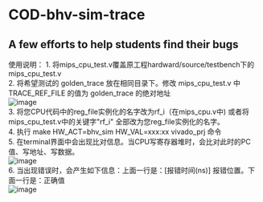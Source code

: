 # COD-bhv-sim-trace
## A few efforts to help students find their bugs

使用说明：
	1.	将mips_cpu_test.v覆盖原工程hardward/source/testbench下的mips_cpu_test.v <br>
	2.	将希望测试的 golden_trace 放在相同目录下。修改 mips_cpu_test.v 中 TRACE_REF_FILE 的值为 golden_trace 的绝对地址 <br>
	![image](https://github.com/zxhero/COD-bhv-sim-trace/blob/master/addr.PNG) <br>
	3.	将您CPU代码中的reg_file实例化的名字改为rf_i（在mips_cpu.v中) 或者将mips_cpu_test.v中的关键字"rf_i"
		全部改为您reg_file实例化的名字。 <br>
	4.	执行 make HW_ACT=bhv_sim HW_VAL=xxx:xx vivado_prj 命令 <br>
	5.	在terminal界面中会出现比对信息。当CPU写寄存器堆时，会比对此时的PC值、写地址、写数据。<br>
	![image](https://github.com/zxhero/COD-bhv-sim-trace/blob/master/reference.PNG) <br>
	6.	当出现错误时，会产生如下信息：上面一行是：[报错时间(ns)] 报错位置。下面一行是：正确值 <br>
	![image](https://github.com/zxhero/COD-bhv-sim-trace/blob/master/wrong.PNG)
		
